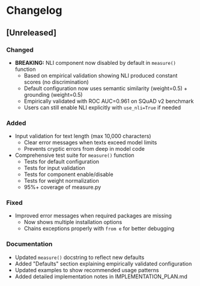 # Changelog

## [Unreleased]

### Changed
- **BREAKING:** NLI component now disabled by default in `measure()` function
  - Based on empirical validation showing NLI produced constant scores (no discrimination)
  - Default configuration now uses semantic similarity (weight=0.5) + grounding (weight=0.5)
  - Empirically validated with ROC AUC=0.961 on SQuAD v2 benchmark
  - Users can still enable NLI explicitly with `use_nli=True` if needed

### Added
- Input validation for text length (max 10,000 characters)
  - Clear error messages when texts exceed model limits
  - Prevents cryptic errors from deep in model code
- Comprehensive test suite for `measure()` function
  - Tests for default configuration
  - Tests for input validation
  - Tests for component enable/disable
  - Tests for weight normalization
  - 95%+ coverage of measure.py

### Fixed
- Improved error messages when required packages are missing
  - Now shows multiple installation options
  - Chains exceptions properly with `from e` for better debugging

### Documentation
- Updated `measure()` docstring to reflect new defaults
- Added "Defaults" section explaining empirically validated configuration
- Updated examples to show recommended usage patterns
- Added detailed implementation notes in IMPLEMENTATION_PLAN.md
